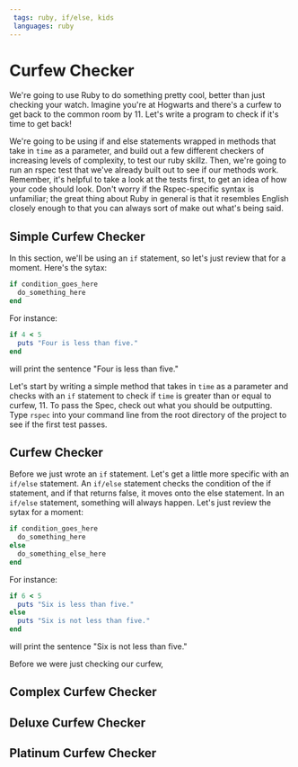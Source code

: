 ```yaml
---
 tags: ruby, if/else, kids
 languages: ruby
---
```


# Curfew Checker

We're going to use Ruby to do something pretty cool, better than just checking your watch. Imagine you're at Hogwarts and there's a curfew to get back to the common room by 11. Let's write a program to check if it's time to get back!

We're going to be using if and else statements wrapped in methods that take in `time` as a parameter, and build out a few different checkers of increasing levels of complexity, to test our ruby skillz. Then, we're going to run an rspec test that we've already built out to see if our methods work. Remember, it's helpful to take a look at the tests first, to get an idea of how your code should look. Don't worry if the Rspec-specific syntax is unfamiliar; the great thing about Ruby in general is that it resembles English closely enough to that you can always sort of make out what's being said.

## Simple Curfew Checker

In this section, we'll be using an `if` statement, so let's just review that for a moment. Here's the sytax:

```ruby
if condition_goes_here
  do_something_here
end
```
For instance:
```ruby
if 4 < 5
  puts "Four is less than five."
end
```
will print the sentence "Four is less than five."

Let's start by writing a simple method that takes in `time` as a parameter and checks with an `if` statement to check if `time` is greater than or equal to curfew, 11. To pass the Spec, check out what you should be outputting. Type `rspec` into your command line from the root directory of the project to see if the first test passes.

## Curfew Checker

Before we just wrote an `if` statement. Let's get a little more specific with an `if/else` statement. An `if/else` statement checks the condition of the if statement, and if that returns false, it moves onto the else statement. In an `if/else` statement, something will always happen. Let's just review the sytax for a moment:

```ruby
if condition_goes_here
  do_something_here
else
  do_something_else_here
end
```
For instance:
```ruby
if 6 < 5
  puts "Six is less than five."
else
  puts "Six is not less than five."
end
```
will print the sentence "Six is not less than five."

Before we were just checking our curfew,

## Complex Curfew Checker

## Deluxe Curfew Checker

## Platinum Curfew Checker